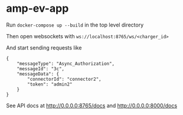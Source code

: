 # amp-ev-app

Run `docker-compose up --build` in the top level directory

Then open websockets with `ws://localhost:8765/ws/<charger_id>`

And start sending requests like 
```
{
    "messageType": "Async_Authorization", 
    "messageId": "3c", 
    "messageData": {
        "connectorId": "connector2", 
        "token": "admin2"
    }
}
```

See API docs at http://0.0.0.0:8765/docs and http://0.0.0.0:8000/docs
